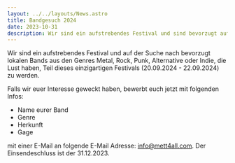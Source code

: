 ```yaml
---
layout: ../../layouts/News.astro
title: Bandgesuch 2024
date: 2023-10-31
description: Wir sind ein aufstrebendes Festival und sind bevorzugt auf der Suche nach lokalen Bands aus
---
```


Wir sind ein aufstrebendes Festival und auf der Suche nach bevorzugt lokalen Bands aus den Genres Metal, Rock, Punk, Alternative oder Indie, die Lust haben, Teil dieses einzigartigen Festivals (20.09.2024 - 22.09.2024) zu werden.

Falls wir euer Interesse geweckt haben, bewerbt euch jetzt mit folgenden Infos:
+ Name eurer Band
+ Genre
+ Herkunft
+ Gage

mit einer E-Mail an folgende E-Mail Adresse: info@mett4all.com. Der Einsendeschluss ist der 31.12.2023.
